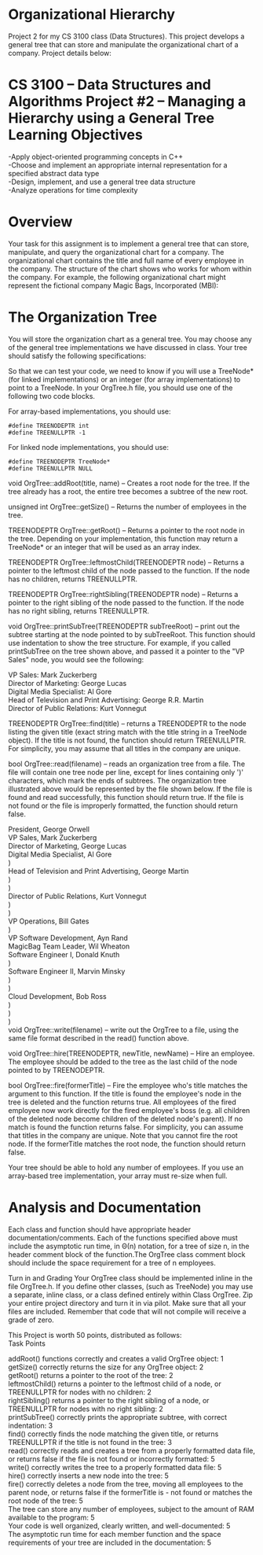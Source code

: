 # Organizational Hierarchy
Project 2 for my CS 3100 class (Data Structures). This project develops a general tree that can store and manipulate the organizational chart of a company. Project details below:

# CS 3100 – Data Structures and Algorithms Project #2 – Managing a Hierarchy using a General Tree Learning Objectives

-Apply object-oriented programming concepts in C++  
-Choose and implement an appropriate internal representation for a specified abstract data type  
-Design, implement, and use a general tree data structure  
-Analyze operations for time complexity  
# Overview

Your task for this assignment is to implement a general tree that can store, manipulate, and query the organizational chart for a company. The organizational chart contains the title and full name of every employee in the company. The structure of the chart shows who works for whom within the company. For example, the following organizational chart might represent the fictional company Magic Bags, Incorporated (MBI):

# The Organization Tree

You will store the organization chart as a general tree. You may choose any of the general tree implementations we have discussed in class. Your tree should satisfy the following specifications:

So that we can test your code, we need to know if you will use a TreeNode* (for linked implementations) or an integer (for array implementations) to point to a TreeNode. In your OrgTree.h file, you should use one of the following two code blocks.

For array-based implementations, you should use:

    #define TREENODEPTR int
    #define TREENULLPTR -1
For linked node implementations, you should use:

    #define TREENODEPTR TreeNode*
    #define TREENULLPTR NULL
void OrgTree::addRoot(title, name) – Creates a root node for the tree. If the tree already has a root, the entire tree becomes a subtree of the new root.

unsigned int OrgTree::getSize() – Returns the number of employees in the tree.

TREENODEPTR OrgTree::getRoot() – Returns a pointer to the root node in the tree. Depending on your implementation, this function may return a TreeNode* or an integer that will be used as an array index.

TREENODEPTR OrgTree::leftmostChild(TREENODEPTR node) – Returns a pointer to the leftmost child of the node passed to the function. If the node has no children, returns TREENULLPTR.

TREENODEPTR OrgTree::rightSibling(TREENODEPTR node) – Returns a pointer to the right sibling of the node passed to the function. If the node has no right sibling, returns TREENULLPTR.

void OrgTree::printSubTree(TREENODEPTR subTreeRoot) – print out the subtree starting at the node pointed to by subTreeRoot. This function should use indentation to show the tree structure. For example, if you called printSubTree on the tree shown above, and passed it a pointer to the "VP Sales" node, you would see the following:  

  VP Sales: Mark Zuckerberg  
  	Director of Marketing: George Lucas  
  		Digital Media Specialist: Al Gore  
  		Head of Television and Print Advertising: George R.R. Martin  
  	Director of Public Relations: Kurt Vonnegut  
    
TREENODEPTR OrgTree::find(title) – returns a TREENODEPTR to the node listing the given title (exact string match with the title string in a TreeNode object). If the title is not found, the function should return TREENULLPTR. For simplicity, you may assume that all titles in the company are unique.

bool OrgTree::read(filename) – reads an organization tree from a file. The file will contain one tree node per line, except for lines containing only ')' characters, which mark the ends of subtrees. The organization tree illustrated above would be represented by the file shown below. If the file is found and read successfully, this function should return true. If the file is not found or the file is improperly formatted, the function should return false.

  President, George Orwell  
  VP Sales, Mark Zuckerberg  
  Director of Marketing, George Lucas  
  Digital Media Specialist, Al Gore  
  )  
  Head of Television and Print Advertising, George Martin  
  )  
  )  
  Director of Public Relations, Kurt Vonnegut  
  )  
  )  
  VP Operations, Bill Gates  
  )  
  VP Software Development, Ayn Rand  
  MagicBag Team Leader, Wil Wheaton  
  Software Engineer I, Donald Knuth  
  )  
  Software Engineer II, Marvin Minsky  
  )  
  )  
  Cloud Development, Bob Ross  
  )  
  )  
  )  
void OrgTree::write(filename) – write out the OrgTree to a file, using the same file format described in the read() function above.

void OrgTree::hire(TREENODEPTR, newTitle, newName) – Hire an employee. The employee should be added to the tree as the last child of the node pointed to by TREENODEPTR.

bool OrgTree::fire(formerTitle) – Fire the employee who's title matches the argument to this function. If the title is found the employee's node in the tree is deleted and the function returns true. All employees of the fired employee now work directly for the fired employee's boss (e.g. all children of the deleted node become children of the deleted node's parent). If no match is found the function returns false. For simplicity, you can assume that titles in the company are unique. Note that you cannot fire the root node. If the formerTitle matches the root node, the function should return false.

Your tree should be able to hold any number of employees. If you use an array-based tree implementation, your array must re-size when full.

# Analysis and Documentation

Each class and function should have appropriate header documentation/comments. Each of the functions specified above must include the asymptotic run time, in Θ(n) notation, for a tree of size n, in the header comment block of the function.The OrgTree class comment block should include the space requirement for a tree of n employees.

Turn in and Grading Your OrgTree class should be implemented inline in the file OrgTree.h. If you define other classes, (such as TreeNode) you may use a separate, inline class, or a class defined entirely within Class OrgTree. Zip your entire project directory and turn it in via pilot. Make sure that all your files are included. Remember that code that will not compile will receive a grade of zero.

This Project is worth 50 points, distributed as follows:   
Task Points

addRoot() functions correctly and creates a valid OrgTree object: 1  
getSize() correctly returns the size for any OrgTree object: 2  
getRoot() returns a pointer to the root of the tree: 2  
leftmostChild() returns a pointer to the leftmost child of a node, or TREENULLPTR for nodes with no children: 2  
rightSibling() returns a pointer to the right sibling of a node, or TREENULLPTR for nodes with no right sibling: 2  
printSubTree() correctly prints the appropriate subtree, with correct indentation: 3  
find() correctly finds the node matching the given title, or returns TREENULLPTR if the title is not found in the tree: 3  
read() correctly reads and creates a tree from a properly formatted data file, or returns false if the file is not found or
incorrectly formatted: 5  
write() correctly writes the tree to a properly formatted data file: 5  
hire() correctly inserts a new node into the tree: 5  
fire() correctly deletes a node from the tree, moving all employees to the parent node, or returns false if the formerTitle is - not found or matches the root node of the tree: 5  
The tree can store any number of employees, subject to the amount of RAM available to the program: 5  
Your code is well organized, clearly written, and well-documented: 5  
The asymptotic run time for each member function and the space requirements of your tree are included in the documentation:	5  
